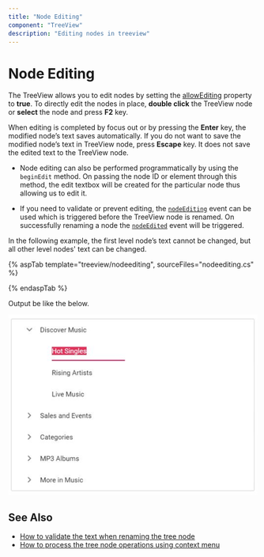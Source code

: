 ```yaml
---
title: "Node Editing"
component: "TreeView"
description: "Editing nodes in treeview"
---
```


# Node Editing

The TreeView allows you to edit nodes by setting the [allowEditing](https://help.syncfusion.com/cr/aspnetcore-js2/Syncfusion.EJ2~Syncfusion.EJ2.Navigations.TreeView~AllowEditing.html) property to **true**.
To directly edit the nodes in place, **double click** the TreeView node or **select** the node and press **F2** key.

When editing is completed by focus out or by pressing the **Enter** key, the modified node’s text saves automatically. If you do not want to save the modified node’s text in TreeView node, press **Escape** key. It does not save the edited text to the TreeView node.

* Node editing can also be performed programmatically by using the `beginEdit` method. On passing the node ID or element through this method, the edit textbox will be created for the particular node thus allowing us to edit it.

* If you need to validate or prevent editing, the [`nodeEditing`](https://help.syncfusion.com/cr/aspnetcore-js2/Syncfusion.EJ2~Syncfusion.EJ2.Navigations.TreeView~NodeEditing.html) event can be used which is triggered before the TreeView node is renamed. On successfully renaming a node the [`nodeEdited`](https://help.syncfusion.com/cr/aspnetcore-js2/Syncfusion.EJ2~Syncfusion.EJ2.Navigations.TreeView~NodeEdited.html) event will be triggered.

In the following example, the first level node’s text cannot be changed, but all other level nodes' text can be changed.

{% aspTab template="treeview/nodeediting", sourceFiles="nodeediting.cs" %}

{% endaspTab %}

Output be like the below.

![TreeView Sample](./image/node-editing.PNG)

## See Also

* [How to validate the text when renaming the tree node](./how-to/validate-the-text-when-renaming-the-tree-node)
* [How to process the tree node operations using context menu](./how-to/process-the-tree-node-operations-using-context-menu)